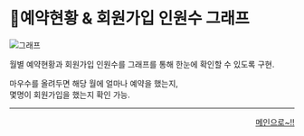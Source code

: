 # 📌예약현황 & 회원가입 인원수 그래프   

![그래프](https://user-images.githubusercontent.com/88878686/182331925-1e6ebb8f-c6ac-45ab-98b8-9dbdad581a2f.JPG)   

월별 예약현황과 회원가입 인원수를 그래프를 통해 한눈에 확인할 수 있도록 구현.   

마우수를 올려두면 해당 월에 얼마나 예약을 했는지,   
몇명이 회원가입을 했는지 확인 가능.   

***
<div align="right">   
  
[메인으로~!!](https://github.com/Runu09/finalproject/blob/main/%EA%B5%AC%ED%98%84%EC%84%A4%EB%AA%85/%EA%B4%80%EB%A6%AC%EC%9E%90%20%EB%A9%94%EC%9D%B8.md)   

</div>
